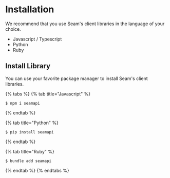 # Installation

We recommend that you use Seam's client libraries in the language of your choice.

- Javascript / Typescript
- Python
- Ruby

## Install Library

You can use your favorite package manager to install Seam's client libraries.

{% tabs %}
{% tab title="Javascript" %}

```console
$ npm i seamapi
```

{% endtab %}

{% tab title="Python" %}

```console
$ pip install seamapi
```

{% endtab %}

{% tab title="Ruby" %}

```console
$ bundle add seamapi
```

{% endtab %}
{% endtabs %}
